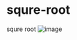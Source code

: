 # squre-root
 squre root
![image](https://github.com/Darshan1711/squre-root/assets/146448963/90400dd8-6a8e-468c-9794-86ab4963cbdf)
